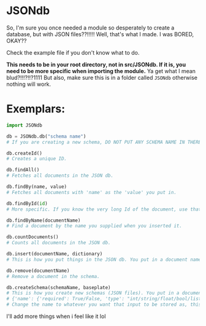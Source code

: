 # JSONdb

So, I'm sure you once needed a module so desperately to create a database, but with JSON files??!!!!! Well, that's what I made. I was BORED, OKAY??

Check the example file if you don't know what to do.

**This needs to be in your root directory, not in src/JSONdb. If it is, you need to be more specific when importing the module.** Ya get what I mean blud?!!!?!!?1111
But also, make sure this is in a folder called `JSONdb` otherwise nothing will work.

 # Exemplars:

```py
import JSONdb

db = JSONdb.db("schema name")
# If you are creating a new schema, DO NOT PUT ANY SCHEMA NAME IN THERE!

db.createId()
# Creates a unique ID.

db.findAll()
# Fetches all documents in the JSON db.

db.findBy(name, value)
# Fetches all documents with 'name' as the 'value' you put in.

db.findById(id)
# More specific. If you know the very long Id of the document, use that here to find the document.

db.findByName(documentName)
# Find a document by the name you supplied when you inserted it.

db.countDocuments()
# Counts all documents in the JSON db.

db.insert(documentName, dictionary)
# This is how you put things in the JSON db. You put in a document name, and then you can put in what you want to input as a DICTIONARY to the db. IT MUST USE THE CORRECT TEMPLATE AS PER THE SCHEMA BASEPLATE!

db.remove(documentName)
# Remove a document in the schema.

db.createSchema(schemaName, baseplate)
# This is how you create new schemas (JSON files). You put in a document name so you can actually use the db, and then the baseplate HAS TO USE THE FOLLOWING SORT OF TEMPLATE:
# {'name': {'required': True/False, 'type': "int/string/float/bool/list/dict/any"}, ...}
# Change the name to whatever you want that input to be stored as, this baseplate will be followed throughout the whole entire database schema.
```

I'll add more things when i feel like it lol
